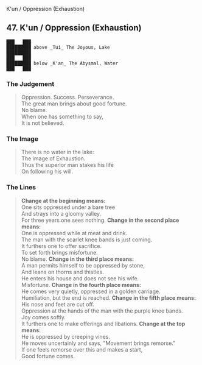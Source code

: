 K'un / Oppression (Exhaustion)
## 47. K'un / Oppression (Exhaustion)
    ███   ███
    █████████ above _Tui_ The Joyous, Lake  
    █████████
    ███   ███
    █████████ below _K'an_ The Abysmal, Water  
    ███   ███
### The Judgement
> Oppression. Success. Perseverance.  
 The great man brings about good fortune.  
 No blame.  
 When one has something to say,  
 It is not believed.
### The Image
> There is no water in the lake:  
 The image of Exhaustion.  
 Thus the superior man stakes his life  
 On following his will.
### The Lines

 > **Change at the beginning means:**  
 One sits oppressed under a bare tree  
 And strays into a gloomy valley.  
 For three years one sees nothing.
 > **Change in the second place means:**  
 One is oppressed while at meat and drink.  
 The man with the scarlet knee bands is just coming.  
 It furthers one to offer sacrifice.  
 To set forth brings misfortune.  
 No blame.
 > **Change in the third place means:**  
 A man permits himself to be oppressed by stone,  
 And leans on thorns and thistles.  
 He enters his house and does not see his wife.  
 Misfortune.
 > **Change in the fourth place means:**  
 He comes very quietly, oppressed in a golden carriage.  
 Humiliation, but the end is reached.
 > **Change in the fifth place means:**  
 His nose and feet are cut off.  
 Oppression at the hands of the man with the purple knee bands.  
 Joy comes softly.  
 It furthers one to make offerings and libations.
 > **Change at the top means:**  
 He is oppressed by creeping vines.  
 He moves uncertainly and says, "Movement brings remorse."  
 If one feels remorse over this and makes a start,  
 Good fortune comes.




